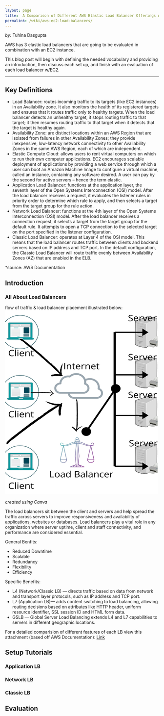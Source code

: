 ```yaml
---
layout: page
title:  A Comparison of Different AWS Elastic Load Balancer Offerings with EC2
permalink: /wiki/aws-ec2-load-balancers/
---
```


*by:* Tuhina Dasgupta


AWS has 3 elastic load balancers that are going to be evaluated in combination with an EC2 instance. 

This blog post will begin with defining the needed vocabulary and providing an introduction, then discuss each set up, and finish with an evaluation of each load balancer w/EC2.

---
## Key Definitions
- Load Balancer: routes incoming traffic to its targets (like EC2 instances) in an Availability zone. It also monitors the health of its registered targets and ensures that it routes traffic only to healthy targets. When the load balancer detects an unhealthy target, it stops routing traffic to that target; it then resumes routing traffic to that target when it detects that the target is healthy again.
- Availability Zone: are distinct locations within an AWS Region that are isolated from failures in other Availability Zones; they provide inexpensive, low-latency network connectivity to other Availability Zones in the same AWS Region, each of which are independent. 
- Elastic Compute Cloud: allows users to rent virtual computers on which to run their own computer applications. EC2 encourages scalable deployment of applications by providing a web service through which a user can boot an Amazon Machine Image to configure a virtual machine, called an instance, containing any software desired. A user can pay by the second for active servers – hence the term elastic.
- Application Load Balancer: functions at the application layer, the seventh layer of the Open Systems Interconnection (OSI) model. After the load balancer receives a request, it evaluates the listener rules in priority order to determine which rule to apply, and then selects a target from the target group for the rule action. 
- Network Load Balancer: functions at the 4th layer of the Open Systems Interconnection (OSI) model. After the load balancer receives a connection request, it selects a target from the target group for the default rule. It attempts to open a TCP connection to the selected target on the port specified in the listener configuration. 
- Classic Load Balancer: operates at Layer 4 of the OSI model. This means that the load balancer routes traffic between clients and backend servers based on IP address and TCP port. In the default configuration, the Classic Load Balancer will route traffic evenly between Availability Zones (AZ) that are enabled in the ELB.

*source: AWS Documentation 

## Introduction  
### All About Load Balancers 
flow of traffic & load balancer placement illustrated below: 
<img src="./load_balance.jpg" width="500" height="600"/>

*created using Canva* 

The load balancers sit between the client and servers and help spread the traffic across servers to improve responsiveness and availability of applications, websites or databases.
Load balancers play a vital role in any organization where server uptime, client and staff connectivity, and performance are considered essential.

General Benfits: 
  - Reduced Downtime
  - Scalable
  - Redundancy
  - Flexibility
  - Efficiency
  
Specific Benefits: 
  - L4 (Network/Classic LB) — directs traffic based on data from network and transport layer protocols, such as IP address and TCP port.
  - L7 (Application LB)— adds content switching to load balancing, allowing routing decisions based on attributes like HTTP header, uniform resource identifier, SSL session ID and HTML form data.
  - GSLB — Global Server Load Balancing extends L4 and L7 capabilities to servers in different geographic locations.

For a detailed comparision of different features of each LB view this attachment (based off AWS Documentation):
<a href="table.pdf"> Link </a>

## Setup Tutorials
### Application LB

### Network LB

### Classic LB

## Evaluation 
